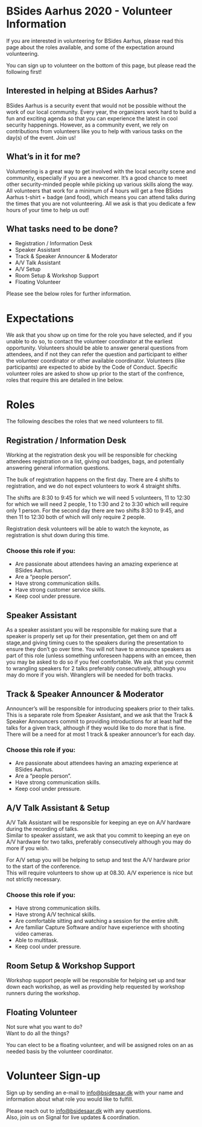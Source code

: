 # BSides Aarhus 2020 - Volunteer Information
If you are interested in volunteering for BSides Aarhus, please read this page about the roles available, and some of the expectation around volunteering. 

You can sign up to volunteer on the bottom of this page, but please read the following first!

## Interested in helping at BSides Aarhus?
BSides Aarhus is a security event that would not be possible without the work of our local community. Every year, the organizers work hard to build a fun and exciting agenda so that you can experience the latest in cool security happenings. However, as a community event, we rely on contributions from volunteers like you to help with various tasks on the day(s) of the event. Join us!

## What’s in it for me?
Volunteering is a great way to get involved with the local security scene and community, especially if you are a newcomer. It’s a good chance to meet other security-minded people while picking up various skills along the way. All volunteers that work for a minimum of 4 hours will get a free BSides Aarhus t-shirt + badge (and food), which means you can attend talks during the times that you are not volunteering. All we ask is that you dedicate a few hours of your time to help us out!

## What tasks need to be done?

* Registration / Information Desk
* Speaker Assistant
* Track & Speaker Announcer & Moderator
* A/V Talk Assistant
* A/V Setup
* Room Setup & Workshop Support
* Floating Volunteer

Please see the below roles for further information.

# Expectations
We ask that you show up on time for the role you have selected, and if you unable to do so, to contact the volunteer coordinator at the earliest opportunity. Volunteers should be able to answer general questions from attendees, and if not they can refer the question and participant to either the volunteer coordinator or other available coordinator. Volunteers (like participants) are expected to abide by the Code of Conduct. Specific volunteer roles are asked to show up prior to the start of the confrence, roles that require this are detailed in line below.

# Roles
The following descibes the roles that we need volunteers to fill.

## Registration / Information Desk
Working at the registration desk you will be responsible for checking attendees registration on a list, giving out badges, bags, and potentially answering general information questions.

The bulk of registration happens on the first day.
There are 4 shifts to registration, and we do not expect volunteers to work 4 straight shifts. 

The shifts are 8:30 to 9:45 for which we will need 5 volunteers, 11 to 12:30 for which we will need 2 people, 1 to 1:30 and 2 to 3:30 which will require only 1 person. For the second day there are two shifts 8:30 to 9:45, and then 11 to 12:30 both of which will only require 2 people.

Registration desk volunteers will be able to watch the keynote, as registration is shut down during this time.

### Choose this role if you:
* Are passionate about attendees having an amazing experience at BSides Aarhus.
* Are a “people person”.
* Have strong communication skills.
* Have strong customer service skills.
* Keep cool under pressure.

## Speaker Assistant
As a speaker assistant you will be responsible for making sure that a speaker is properly set up for their presentation, get them on and off stage,and giving timing cues to the speakers during the presentation to ensure they don’t go over time. You will not have to announce speakers as part of this role (unless something unforeseen happens with an emcee, then you may be asked to do so if you feel comfortable. We ask that you commit to wrangling speakers for 2 talks preferably consecutively, although you may do more if you wish. Wranglers will be needed for both tracks.

## Track & Speaker Announcer & Moderator
Announcer’s will be responsible for introducing speakers prior to their talks. This is a separate role from Speaker Assistant, and we ask that the Track & Speaker Announcers commit to providing introductions for at least half the talks for a given track, although if they would like to do more that is fine. There will be a need for at most 1 track & speaker announcer’s for each day.

### Choose this role if you:
* Are passionate about attendees having an amazing experience at BSides Aarhus.
* Are a “people person”.
* Have strong communication skills.
* Keep cool under pressure.

## A/V Talk Assistant & Setup
A/V Talk Assistant will be responsible for keeping an eye on A/V hardware during the recording of talks.  
Similar to speaker assistant, we ask that you commit to keeping an eye on A/V hardware for two talks, preferably consecutively although you may do more if you wish.

For A/V setup you will be helping to setup and test the A/V hardware prior to the start of the conference.  
This will require volunteers to show up at 08.30. A/V experience is nice but not strictly necessary.

### Choose this role if you:
* Have strong communication skills.
* Have strong A/V technical skills.
* Are comfortable sitting and watching a session for the entire shift.
* Are familiar Capture Software and/or have experience with shooting video cameras.
* Able to multitask.
* Keep cool under pressure.

## Room Setup & Workshop Support
Workshop support people will be responsible for helping set up and tear down each workshop, as well as providing help requested by workshop runners during the workshop.

## Floating Volunteer
Not sure what you want to do?  
Want to do all the things?

You can elect to be a floating volunteer, and will be assigned roles on an as needed basis by the volunteer coordinator.

# Volunteer Sign-up
Sign up by sending an e-mail to info@bsidesaar.dk with your name and information about what role you would like to fulfill.

Please reach out to info@bsidesaar.dk with any questions.   
Also, join us on Signal for live updates & coordination.
